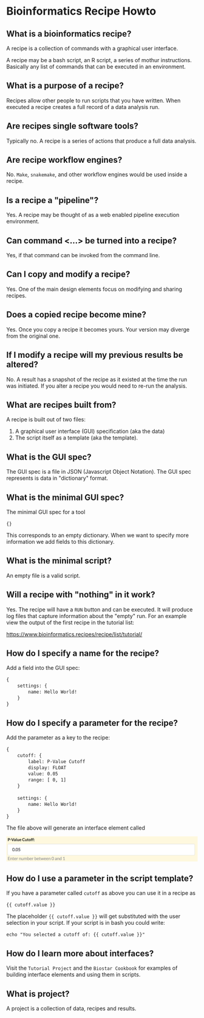 # Bioinformatics Recipe Howto

## What is a bioinformatics recipe?

A recipe is a collection of commands with a graphical user interface.

A recipe may be a bash script, an R script, a series of mothur instructions. Basically any list of commands that can be executed in an environment.

## What is a purpose of a recipe?

Recipes allow other people to run scripts that you have written. When executed a recipe creates a full record of a data analysis run.

## Are recipes single software tools?

Typically no. A recipe is a series of actions that produce a full data analysis.

## Are recipe workflow engines?

No. `Make`, `snakemake`, and other workflow engines would be used inside a recipe.

## Is a recipe a "pipeline"?

Yes. A recipe may be thought of as a web enabled pipeline execution environment.

## Can command <...> be turned into a recipe?

Yes, if that command can be invoked from the command line.

## Can I copy and modify a recipe?

Yes. One of the main design elements focus on modifying and sharing recipes.

## Does a copied recipe become mine?

Yes. Once you copy a recipe it becomes yours. Your version may diverge from the original one.

## If I modify a recipe will my previous results be altered?

No. A result has a snapshot of the recipe as it existed at the time the run was initiated. If you alter a recipe you would need to re-run the analysis.

## What are recipes built from?

A recipe is built out of two files:

1. A graphical user interface (GUI) specification (aka the data)
2. The script itself as a template (aka the template).

## What is the GUI spec?

The GUI spec is a file in JSON (Javascript Object Notation). The GUI spec represents is data in  "dictionary" format.

## What is the minimal GUI spec?

The minimal GUI spec for a tool

    {}

This corresponds to an empty dictionary. When we want to specify more information we add fields to this dictionary.

## What is the minimal script?

An empty file is a valid script.

## Will a recipe with "nothing" in it work?

Yes. The recipe will have a `RUN` button and can be executed. It will produce log files that capture information about the "empty" run. For an example view the output of the first recipe in the tutorial list:

https://www.bioinformatics.recipes/recipe/list/tutorial/

## How do I specify a name for the recipe?

Add a field into the GUI spec:

    {
        settings: {
            name: Hello World!
        }
    }

## How do I specify a parameter for the recipe?

Add the parameter as a key to the recipe:

    {
        cutoff: {
            label: P-Value Cutoff
            display: FLOAT
            value: 0.05
            range: [ 0, 1]
        }

        settings: {
            name: Hello World!
        }
    }

The file above will generate an interface element called

![Cutoff](images/cutoff-parameter.png "Cutoff Parameter")

## How do I use a parameter in the script template?

If you have a parameter called `cutoff` as above you can use it in a recipe as

    {{ cutoff.value }}

The placeholder `{{ cutoff.value }}` will get substituted with the user selection in your script. If your script is in bash you could write:

    echo "You selected a cutoff of: {{ cutoff.value }}"

## How do I learn more about interfaces?

Visit the `Tutorial Project` and the `Biostar Cookbook` for examples of building interface elements and using them in scripts.

## What is  project?

A project is a collection of data, recipes and results.



